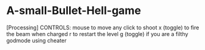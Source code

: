 # A-small-Bullet-Hell-game
[Processing]
CONTROLS:
mouse to move
any click to shoot
x (toggle) to fire the beam when charged
r to restart the level
g (toggle) if you are a filthy godmode using cheater
